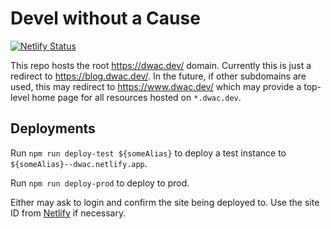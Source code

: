 # Devel without a Cause

[![Netlify Status](https://api.netlify.com/api/v1/badges/5e6d16da-9fcd-435b-ac5f-512e28de03ef/deploy-status)](https://app.netlify.com/sites/dwac/deploys)

This repo hosts the root https://dwac.dev/ domain. Currently this is just a
redirect to https://blog.dwac.dev/. In the future, if other subdomains are used,
this may redirect to https://www.dwac.dev/ which may provide a top-level home
page for all resources hosted on `*.dwac.dev`.

## Deployments

Run `npm run deploy-test ${someAlias}` to deploy a test instance to
`${someAlias}--dwac.netlify.app`.

Run `npm run deploy-prod` to deploy to prod.

Either may ask to login and confirm the site being deployed to. Use the site ID
from [Netlify](https://app.netlify.com/sites/dwac/overview) if necessary.
